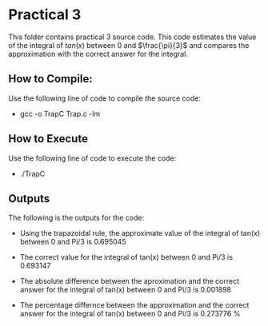# Practical 3

This folder contains practical 3 source code. This code estimates the value of the integral of $tan(x)$ between $0$ and $\frac{\pi}{3}$ and compares the approximation with the correct answer for the integral.

## How to Compile:

Use the following line of code to compile the source code:

* gcc -o TrapC Trap.c -lm


## How to Execute

Use the following line of code to execute the code:

* ./TrapC


## Outputs

The following is the outputs for the code:

* Using the trapazoidal rule, the approximate value of the integral of tan(x) between 0 and Pi/3 is 0.695045

* The correct value for the  integral of tan(x) between 0 and Pi/3 is 0.693147

* The absolute difference between the aproximation and the correct answer for the integral of tan(x) between 0 and Pi/3 is 0.001898
 
* The percentage differnce between the approximation and the correct answer for the integral of tan(x) between 0 and Pi/3 is 0.273776 %

